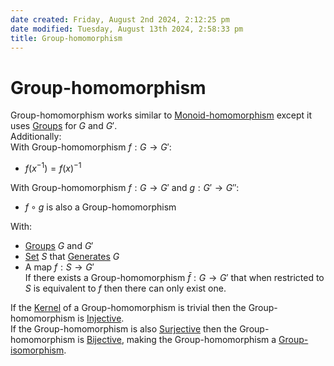 ```yaml
---  
date created: Friday, August 2nd 2024, 2:12:25 pm  
date modified: Tuesday, August 13th 2024, 2:58:33 pm  
title: Group-homomorphism  
---  
```

# Group-homomorphism  
Group-homomorphism works similar to [Monoid-homomorphism](../../Monoids/Morphisms/Homomorphism.md) except it uses [Groups](../Group.md) for $G$ and $G'$.  
Additionally:  
With Group-homomorphism $f: G\rightarrow G'$:  
- $f(x^{-1})=f(x)^{-1}$  
  
With Group-homomorphism $f: G \rightarrow G'$ and $g: G' \rightarrow G''$:  
* $f\circ g$ is also a Group-homomorphism   
  
With:  
- [Groups](../Group.md) $G$ and $G'$  
- [Set](../../Sets/Set.md) $S$ that [Generates](../Generator.md) $G$  
- A map $f: S \rightarrow G'$  
If there exists a Group-homomorphism $\bar{f}: G \rightarrow G'$ that when restricted to $S$ is equivalent to $f$ then there can only exist one.  
  
If the [Kernel](../Kernel.md) of a Group-homomorphism is trivial then the Group-homomorphism is [Injective](../../Mapping/Injective.md).  
If the Group-homomorphism is also [Surjective](../../Mapping/Surjective.md) then the Group-homomorphism is [Bijective](../../Mapping/Bijective.md), making the Group-homomorphism a [Group-isomorphism](./Group-isomorphism.md).